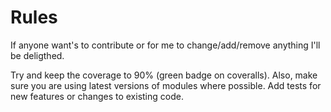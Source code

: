 # Rules

If anyone want's to contribute or for me to change/add/remove anything I'll be deligthed.

Try and keep the coverage to 90% (green badge on coveralls). Also, make sure you are using latest versions of modules where possible. Add tests for new features or changes to existing code.
